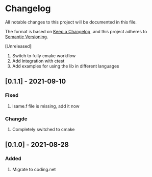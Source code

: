 # Changelog

All notable changes to this project will be documented in this file.

The format is based on [Keep a Changelog](https://keepachangelog.com/en/1.0.0/),
and this project adheres to [Semantic Versioning](https://semver.org/spec/v2.0.0.html).

[Unreleased]

1. Switch to fully cmake workflow
2. Add integration with ctest
3. Add examples for using the lib in different languages

## [0.1.1] - 2021-09-10

### Fixed

1. lsame.f file is missing, add it now

### Changde

1. Completely switched to cmake

## [0.1.0] - 2021-08-28

### Added

1. Migrate to coding.net
